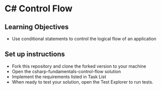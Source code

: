 # C# Control Flow

## Learning Objectives
- Use conditional statements to control the logical flow of an application

## Set up instructions
- Fork this repository and clone the forked version to your machine
- Open the csharp-fundamentals-control-flow solution 
- Implement the requirements listed in Task List
- When ready to test your solution, open the Test Explorer to run tests.

